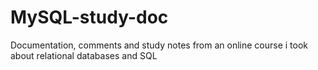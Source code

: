 # MySQL-study-doc

Documentation, comments and study notes from an online course i took about relational databases and SQL
